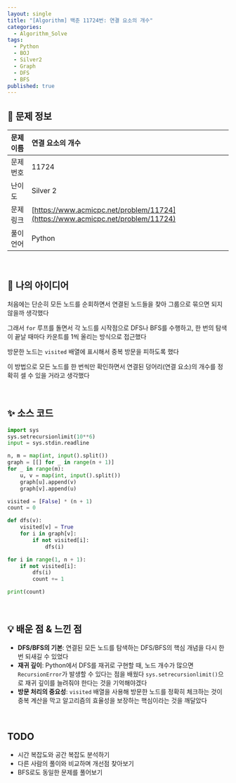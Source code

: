 ```yaml
---
layout: single
title: "[Algorithm] 백준 11724번: 연결 요소의 개수"
categories:
  - Algorithm_Solve
tags:
  - Python
  - BOJ
  - Silver2
  - Graph
  - DFS
  - BFS
published: true
---
```


## 📝 문제 정보

| 문제 이름 | 연결 요소의 개수 |
| :--- | :--- |
| 문제 번호 | 11724 |
| 난이도 | Silver 2 |
| 문제 링크 | [https://www.acmicpc.net/problem/11724](https://www.acmicpc.net/problem/11724) |
| 풀이 언어 | Python |

<br>

## 🤔 나의 아이디어

처음에는 단순히 모든 노드를 순회하면서 연결된 노드들을 찾아 그룹으로 묶으면 되지 않을까 생각했다

그래서 `for` 루프를 돌면서 각 노드를 시작점으로 DFS나 BFS를 수행하고, 한 번의 탐색이 끝날 때마다 카운트를 1씩 올리는 방식으로 접근했다

방문한 노드는 `visited` 배열에 표시해서 중복 방문을 피하도록 했다

이 방법으로 모든 노드를 한 번씩만 확인하면서 연결된 덩어리(연결 요소)의 개수를 정확히 셀 수 있을 거라고 생각했다

<br>

## ✨ 소스 코드

```python
import sys
sys.setrecursionlimit(10**6)
input = sys.stdin.readline

n, m = map(int, input().split())
graph = [[] for _ in range(n + 1)]
for _ in range(m):
    u, v = map(int, input().split())
    graph[u].append(v)
    graph[v].append(u)

visited = [False] * (n + 1)
count = 0

def dfs(v):
    visited[v] = True
    for i in graph[v]:
        if not visited[i]:
            dfs(i)

for i in range(1, n + 1):
    if not visited[i]:
        dfs(i)
        count += 1

print(count)
```

<br>

## 💡 배운 점 & 느낀 점

- **DFS/BFS의 기본**: 연결된 모든 노드를 탐색하는 DFS/BFS의 핵심 개념을 다시 한번 되새길 수 있었다
- **재귀 깊이**: Python에서 DFS를 재귀로 구현할 때, 노드 개수가 많으면 `RecursionError`가 발생할 수 있다는 점을 배웠다 `sys.setrecursionlimit()`으로 재귀 깊이를 늘려줘야 한다는 것을 기억해야겠다
- **방문 처리의 중요성**: `visited` 배열을 사용해 방문한 노드를 정확히 체크하는 것이 중복 계산을 막고 알고리즘의 효율성을 보장하는 핵심이라는 것을 깨달았다

<br>

## TODO

- 시간 복잡도와 공간 복잡도 분석하기
- 다른 사람의 풀이와 비교하며 개선점 찾아보기
- BFS로도 동일한 문제를 풀어보기


